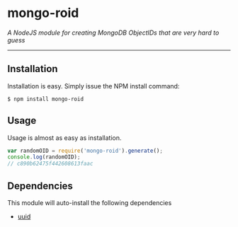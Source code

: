# mongo-roid

*A NodeJS module for creating MongoDB ObjectIDs that are very hard to guess*

---

## Installation

Installation is easy. Simply issue the NPM install command:

```$ npm install mongo-roid```


## Usage

Usage is almost as easy as installation.

```javascript
var randomOID = require('mongo-roid').generate();
console.log(randomOID);
// c890b62475f442608613faac
```


## Dependencies

This module will auto-install the following dependencies

 * [uuid](https://www.npmjs.com/package/uuid)
